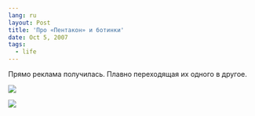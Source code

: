 ```yaml
---
lang: ru
layout: Post
title: 'Про «Пентакон» и ботинки'
date: Oct 5, 2007
tags:
  - life
---
```


Прямо реклама получилась. Плавно переходящая их одного в другое.

<!--more-->

![](photo://Sapegin_Artem_20D_2007-07-13_410-1031)

![](photo://Sapegin_Artem_20D_2007-07-11_395-9561)
